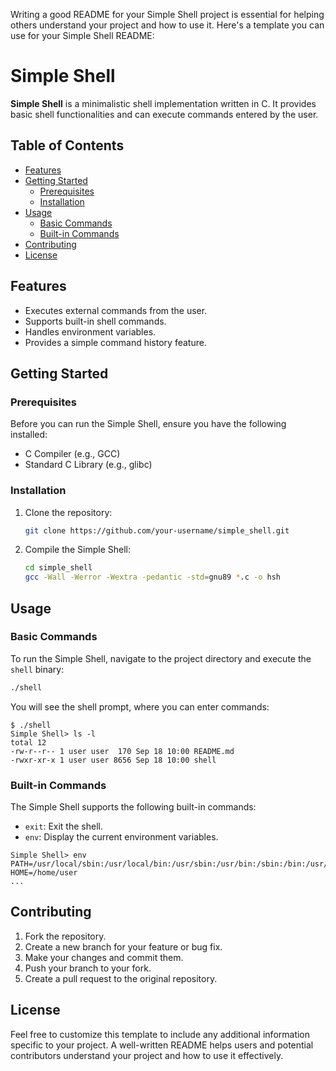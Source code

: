 Writing a good README for your Simple Shell project is essential for helping others understand your project and how to use it. Here's a template you can use for your Simple Shell README:

# Simple Shell

**Simple Shell** is a minimalistic shell implementation written in C. It provides basic shell functionalities and can execute commands entered by the user.

## Table of Contents

- [Features](#features)
- [Getting Started](#getting-started)
  - [Prerequisites](#prerequisites)
  - [Installation](#installation)
- [Usage](#usage)
  - [Basic Commands](#basic-commands)
  - [Built-in Commands](#built-in-commands)
- [Contributing](#contributing)
- [License](#license)

## Features

- Executes external commands from the user.
- Supports built-in shell commands.
- Handles environment variables.
- Provides a simple command history feature.

## Getting Started

### Prerequisites

Before you can run the Simple Shell, ensure you have the following installed:

- C Compiler (e.g., GCC)
- Standard C Library (e.g., glibc)

### Installation

1. Clone the repository:

   ```bash
   git clone https://github.com/your-username/simple_shell.git
   ```

2. Compile the Simple Shell:

   ```bash
   cd simple_shell
   gcc -Wall -Werror -Wextra -pedantic -std=gnu89 *.c -o hsh
   ```

## Usage

### Basic Commands

To run the Simple Shell, navigate to the project directory and execute the `shell` binary:

```bash
./shell
```

You will see the shell prompt, where you can enter commands:

```shell
$ ./shell
Simple Shell> ls -l
total 12
-rw-r--r-- 1 user user  170 Sep 18 10:00 README.md
-rwxr-xr-x 1 user user 8656 Sep 18 10:00 shell
```

### Built-in Commands

The Simple Shell supports the following built-in commands:

- `exit`: Exit the shell.
- `env`: Display the current environment variables.

```shell
Simple Shell> env
PATH=/usr/local/sbin:/usr/local/bin:/usr/sbin:/usr/bin:/sbin:/bin:/usr/games:/usr/local/games:/snap/bin
HOME=/home/user
...
```

## Contributing

1. Fork the repository.
2. Create a new branch for your feature or bug fix.
3. Make your changes and commit them.
4. Push your branch to your fork.
5. Create a pull request to the original repository.

## License

Feel free to customize this template to include any additional information specific to your project. A well-written README helps users and potential contributors understand your project and how to use it effectively.
